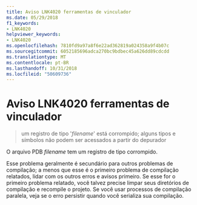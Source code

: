 ```yaml
---
title: Aviso LNK4020 ferramentas de vinculador
ms.date: 05/29/2018
f1_keywords:
- LNK4020
helpviewer_keywords:
- LNK4020
ms.openlocfilehash: 7810fd9a97a8f6e22ad362819a024358a9f4b07c
ms.sourcegitcommit: 6052185696adca270bc9bdbec45a626dd89cdcdd
ms.translationtype: MT
ms.contentlocale: pt-BR
ms.lasthandoff: 10/31/2018
ms.locfileid: "50609736"
---
```

# <a name="linker-tools-warning-lnk4020"></a>Aviso LNK4020 ferramentas de vinculador

> um registro de tipo '*filename*' está corrompido; alguns tipos e símbolos não podem ser acessados a partir do depurador

O arquivo PDB *filename* tem um registro de tipo corrompido.

Esse problema geralmente é secundário para outros problemas de compilação; a menos que esse é o primeiro problema de compilação relatados, lidar com os outros erros e avisos primeiro. Se esse for o primeiro problema relatado, você talvez precise limpar seus diretórios de compilação e recompile o projeto. Se você usar processos de compilação paralela, veja se o erro persistir quando você serializa sua compilação.